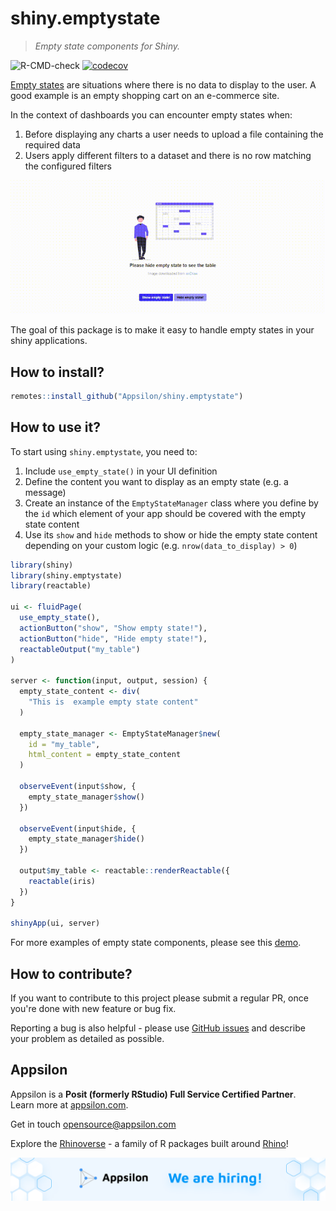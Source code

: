 # shiny.emptystate

> _Empty state components for Shiny._

<!-- badges: start -->
![R-CMD-check](https://github.com/Appsilon/shiny.emptystate/workflows/R-CMD-check/badge.svg)
[![codecov](https://codecov.io/gh/Appsilon/shiny.emptystate/branch/main/graph/badge.svg)](https://app.codecov.io/gh/Appsilon/shiny.emptystate/)
<!-- badges: end -->


[Empty states](https://www.nngroup.com/articles/empty-state-interface-design/) are situations where there is no data to display to the user. A good example is an empty shopping cart on an e-commerce site.

In the context of dashboards you can encounter empty states when:

1. Before displaying any charts a user needs to upload a file containing the required data
2. Users apply different filters to a dataset and there is no row matching the configured filters

![](./man/figures/file_upload_empty_state_example.gif)

The goal of this package is to make it easy to handle empty states in your shiny applications.

## How to install?

```r
remotes::install_github("Appsilon/shiny.emptystate")
```

## How to use it?

To start using `shiny.emptystate`, you need to:

1. Include `use_empty_state()` in your UI definition
2. Define the content you want to display as an empty state (e.g. a message)
3. Create an instance of the `EmptyStateManager` class where you define by the `id` which element of your app should be covered with the empty state content
4. Use its `show` and `hide` methods to show or hide the empty state content depending on your custom logic (e.g. `nrow(data_to_display) > 0`)

```r
library(shiny)
library(shiny.emptystate)
library(reactable)

ui <- fluidPage(
  use_empty_state(),
  actionButton("show", "Show empty state!"),
  actionButton("hide", "Hide empty state!"),
  reactableOutput("my_table")
)

server <- function(input, output, session) {
  empty_state_content <- div(
    "This is  example empty state content"
  )

  empty_state_manager <- EmptyStateManager$new(
    id = "my_table",
    html_content = empty_state_content
  )

  observeEvent(input$show, {
    empty_state_manager$show()
  })

  observeEvent(input$hide, {
    empty_state_manager$hide()
  })

  output$my_table <- reactable::renderReactable({
    reactable(iris)
  })
}

shinyApp(ui, server)
```

For more examples of empty state components, please see this [demo](https://connect.appsilon.com/shiny-emptystate-demo/).

## How to contribute?

If you want to contribute to this project please submit a regular PR, once you're done with new feature or bug fix.

Reporting a bug is also helpful - please use [GitHub issues](https://github.com/Appsilon/shiny.emptystate/issues) and describe your problem as detailed as possible.

## Appsilon

<img src="https://avatars0.githubusercontent.com/u/6096772" align="right" alt="" width="6%" />

Appsilon is a **Posit (formerly RStudio) Full Service Certified Partner**.<br/>
Learn more at [appsilon.com](https://appsilon.com).

Get in touch [opensource@appsilon.com](mailto:opensource@appsilon.com)

Explore the [Rhinoverse](https://rhinoverse.dev) - a family of R packages built around [Rhino](https://appsilon.github.io/rhino/)!

<a href = "https://appsilon.com/careers/" target="_blank"><img src="https://raw.githubusercontent.com/Appsilon/website-cdn/gh-pages/WeAreHiring1.png" alt="We are hiring!"/></a>
